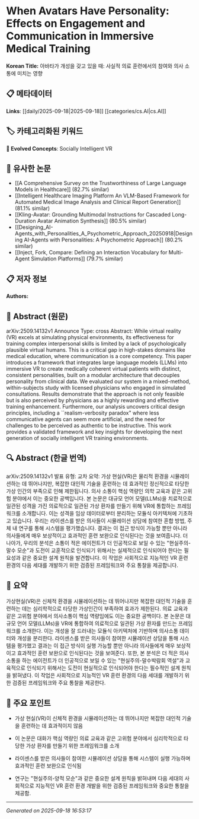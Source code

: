 
# When Avatars Have Personality: Effects on Engagement and Communication in Immersive Medical Training

**Korean Title:** 아바타가 개성을 갖고 있을 때: 사실적 의료 훈련에서의 참여와 의사 소통에 미치는 영향

## 📋 메타데이터

**Links**: [[daily/2025-09-18|2025-09-18]] [[categories/cs.AI|cs.AI]]

## 🏷️ 카테고리화된 키워드
**🚀 Evolved Concepts**: Socially Intelligent VR

## 🔗 유사한 논문
- [[A Comprehensive Survey on the Trustworthiness of Large Language Models in Healthcare]] (82.7% similar)
- [[Intelligent Healthcare Imaging Platform An VLM-Based Framework for Automated Medical Image Analysis and Clinical Report Generation]] (81.1% similar)
- [[Kling-Avatar: Grounding Multimodal Instructions for Cascaded Long-Duration Avatar Animation Synthesis]] (80.5% similar)
- [[Designing_AI-Agents_with_Personalities_A_Psychometric_Approach_20250918|Designing AI-Agents with Personalities: A Psychometric Approach]] (80.2% similar)
- [[Inject, Fork, Compare: Defining an Interaction Vocabulary for Multi-Agent Simulation Platforms]] (79.7% similar)

## 📋 저자 정보

**Authors:** 

## 📄 Abstract (원문)

arXiv:2509.14132v1 Announce Type: cross 
Abstract: While virtual reality (VR) excels at simulating physical environments, its effectiveness for training complex interpersonal skills is limited by a lack of psychologically plausible virtual humans. This is a critical gap in high-stakes domains like medical education, where communication is a core competency. This paper introduces a framework that integrates large language models (LLMs) into immersive VR to create medically coherent virtual patients with distinct, consistent personalities, built on a modular architecture that decouples personality from clinical data. We evaluated our system in a mixed-method, within-subjects study with licensed physicians who engaged in simulated consultations. Results demonstrate that the approach is not only feasible but is also perceived by physicians as a highly rewarding and effective training enhancement. Furthermore, our analysis uncovers critical design principles, including a ``realism-verbosity paradox" where less communicative agents can seem more artificial, and the need for challenges to be perceived as authentic to be instructive. This work provides a validated framework and key insights for developing the next generation of socially intelligent VR training environments.

## 🔍 Abstract (한글 번역)

arXiv:2509.14132v1 발표 유형: 교차
요약: 가상 현실(VR)은 물리적 환경을 시뮬레이션하는 데 뛰어나지만, 복잡한 대인적 기술을 훈련하는 데 효과적인 정신적으로 타당한 가상 인간의 부족으로 인해 제한됩니다. 의사 소통이 핵심 역량인 의학 교육과 같은 고위험 분야에서 이는 중요한 공백입니다. 본 논문은 대규모 언어 모델(LLMs)을 치료적으로 일관된 성격을 가진 의료적으로 일관된 가상 환자를 만들기 위해 VR에 통합하는 프레임워크를 소개합니다. 이는 성격을 임상 데이터로부터 분리하는 모듈식 아키텍처에 기초하고 있습니다. 우리는 라이센스를 받은 의사들이 시뮬레이션 상담에 참여한 혼합 방법, 주체 내 연구를 통해 시스템을 평가했습니다. 결과는 이 접근 방식이 가능할 뿐만 아니라 의사들에게 매우 보상적이고 효과적인 훈련 보완으로 인식된다는 것을 보여줍니다. 더 나아가, 우리의 분석은 소통이 적은 에이전트가 더 인공적으로 보일 수 있는 "현실주의-말수 모순"과 도전이 교훈적으로 인식되기 위해서는 실제적으로 인식되어야 한다는 필요성과 같은 중요한 설계 원칙을 발견합니다. 이 작업은 사회적으로 지능적인 VR 훈련 환경의 다음 세대를 개발하기 위한 검증된 프레임워크와 주요 통찰을 제공합니다.

## 📝 요약

가상현실(VR)은 신체적 환경을 시뮬레이션하는 데 뛰어나지만 복잡한 대인적 기술을 훈련하는 데는 심리학적으로 타당한 가상인간이 부족하여 효과가 제한된다. 의료 교육과 같은 고위험 분야에서 의사소통이 핵심 역량임에도 이는 중요한 공백이다. 본 논문은 대규모 언어 모델(LLMs)을 VR에 통합하여 의료적으로 일관된 가상 환자를 만드는 프레임워크를 소개한다. 이는 개성을 잘 드러내는 모듈식 아키텍처에 기반하며 의사소통 데이터와 개성을 분리한다. 라이센스를 받은 의사들이 참여한 시뮬레이션 상담을 통해 시스템을 평가했고 결과는 이 접근 방식이 실행 가능할 뿐만 아니라 의사들에게 매우 보상적이고 효과적인 훈련 보완으로 인식된다는 것을 보여준다. 또한, 본 분석은 더 적은 의사소통을 하는 에이전트가 더 인공적으로 보일 수 있는 "현실주의-말수박람회 역설"과 교육적으로 인식되기 위해서는 도전이 현실적으로 인식되어야 한다는 필수적인 설계 원칙을 밝혀냈다. 이 작업은 사회적으로 지능적인 VR 훈련 환경의 다음 세대를 개발하기 위한 검증된 프레임워크와 주요 통찰을 제공한다.

## 🎯 주요 포인트

- 가상 현실(VR)이 신체적 환경을 시뮬레이션하는 데 뛰어나지만 복잡한 대인적 기술을 훈련하는 데 효과적이지 않음

- 이 논문은 대화가 핵심 역량인 의료 교육과 같은 고위험 분야에서 심리학적으로 타당한 가상 환자를 만들기 위한 프레임워크를 소개

- 라이센스를 받은 의사들이 참여한 시뮬레이션 상담을 통해 시스템이 실행 가능하며 효과적인 훈련 보완으로 인식됨

- 연구는 "현실주의-양적 모순"과 같은 중요한 설계 원칙을 밝혀내며 다음 세대의 사회적으로 지능적인 VR 훈련 환경 개발을 위한 검증된 프레임워크와 중요한 통찰을 제공함.

---

*Generated on 2025-09-18 16:53:17*